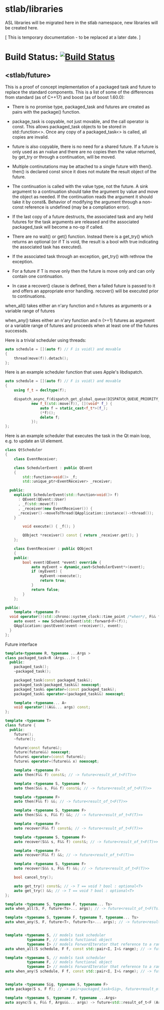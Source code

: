 # stlab/libraries

ASL libraries will be migrated here in the stlab namespace, new libraries will be created here.

[ This is temporary documentation - to be replaced at a later date. ]

# Build Status: [![Build Status](https://travis-ci.org/FelixPetriconi/libraries.svg?branch=UnitTests)](https://travis-ci.org/FelixPetriconi/libraries)

## <stlab/future>

This is a proof of concept implementation of a packaged task and future to replace the standard components. This is a list of some of the differences from standard (as of C++17) and boost (as of boost 1.60.0):

- There is no promise type, packaged_task and futures are created as pairs with the package() function.

- package_task is copyable, not just movable, and the call operator is const. This allows packaged_task objects to be stored in std::function<>. Once any copy of a packaged_task<> is called, all copies are invalid.

- future is also copyable, there is no need for a shared future. If a future is only used as an rvalue and there are no copies then the value returned, by get_try or through a continuation, will be moved.

- Multiple continutations may be attached to a single future with then(). then() is declared const since it does not mutate the result object of the future.

- The continuation is called with the value type, not the future. A sink argument to a continuation should take the argument by value and move the object as needed. If the continuation reads the argument it should take it by const&. Behavior of modifying the argument through a non-const reference is undefined (may be a compliation error).

- If the last copy of a future destructs, the associated task and any held futures for the task arguments are released and the associated packaged_task will become a no-op if called.

- There are no wait() or get() function. Instead there is a get_try() which returns an optional<T> (or if T is void, the result is a bool with true indicating the associated task has executed).

- If the associated task through an exception, get_try() with rethrow the exception.

- For a future<T> if T is move only then the future is move only and can only contain one continuation.

- In case a recover() clause is defined, then a failed future is passed to it and offers an appropriate error handling. recover() will be executed prior to continuations.

when_all() takes either an n'ary function and n futures as arguments or a variable range of futures

when_any() takes either an n'ary function and n (>=1) futures as argument or a variable range of futures and proceeds when at least one of the futures successds.

Here is a trivial scheduler using threads:

```c++
auto schedule = [](auto f) // F is void() and movable
{
    thread(move(f)).detach();
};
```

Here is an example scheduler function that uses Apple's libdispatch.

```c++
auto schedule = [](auto f) // F is void() and movable
{
    using f_t = decltype(f);

    dispatch_async_f(dispatch_get_global_queue(DISPATCH_QUEUE_PRIORITY_DEFAULT, 0),
            new f_t(std::move(f)), [](void* f_) {
                auto f = static_cast<f_t*>(f_);
                (*f)();
                delete f;
            });
};
```

Here is an example scheduler that executes the task in the Qt main loop, e.g. to
update an UI element.
```C++
class QtScheduler
{
    class EventReceiver;

    class SchedulerEvent : public QEvent
    {
        std::function<void()> _f;
        std::unique_ptr<EventReceiver> _receiver;

  public:
    explicit SchedulerEvent(std::function<void()> f)
      : QEvent(QEvent::User)
      , _f(std::move(f))
      , _receiver(new EventReceiver()) {
      _receiver()->moveToThread(QApplication::instance()->thread());
    }

        void execute() { _f(); }

        QObject *receiver() const { return _receiver.get(); }
    };

    class EventReceiver : public QObject
    {
    public:
        bool event(QEvent *event) override {
            auto myEvent = dynamic_cast<SchedulerEvent*>(event);
            if (myEvent) {
                myEvent->execute();
                return true;
            }
            return false;
        }
    };

public:
    template <typename F>
  void operator()(std::chrono::system_clock::time_point /*when*/, F&& f) {
    auto event = new SchedulerEvent(std::forward<F>(f));
    QApplication::postEvent(event->receiver(), event);
  }
};

```
Future interface
```c++
template<typename R, typename ...Args >
class packaged_task<R (Args...)> {
  public:
    packaged_task();
    ~packaged_task();

    packaged_task(const packaged_task&);
    packaged_task(packaged_task&&) noexcept;
    packaged_task& operator=(const packaged_task&);
    packaged_task& operator=(packaged_task&&) noexcept;

    template <typename... A>
    void operator()(A&&... args) const;
};

template <typename T>
class future {
  public:
    future();
    ~future();

    future(const future&);
    future(future&&) noexcept;
    future& operator=(const future&);
    future& operator=(future&& x) noexcept;

    template <typename F>
    auto then(F&& f) const&; // -> future<result_of_t<F(T)>>

    template <typename S, typename F>
    auto then(S&& s, F&& f) const&; // -> future<result_of_t<F(T)>>

    template <typename F>
    auto then(F&& f) &&; // -> future<result_of_t<F(T)>>

    template <typename S, typename F>
    auto then(S&& s, F&& f) &&; // -> future<result_of_t<F(T)>>

    template <typename F>
    auto recover(F&& f) const&; // -> future<result_of_t<F(T)>>

    template <typename S, typename F>
    auto recover(S&& s, F&& f) const&; // -> future<result_of_t<F(T)>>

    template <typename F>
    auto recover(F&& f) &&; // -> future<result_of_t<F(T)>>

    template <typename S, typename F>
    auto recover(S&& s, F&& f) &&; // -> future<result_of_t<F(T)>>

    bool cancel_try();

    auto get_try() const&; // -> T == void ? bool : optional<T>
    auto get_try() &&; // -> T == void ? bool : optional<T>
};

template <typename S, typename F, typename... Ts>
auto when_all(S, F, future<Ts>... args); // -> future<result_of_t<F(Ts...)>>

template <typename S, typename F, typename T, typename... Ts>
auto when_any(S, F, future<T>, future<Ts>... args); // -> future<result_of_t<F(T,size_t)>>


template <typename S, // models task scheduler
          typename F, // models functional object
          typename I> // models ForwardIterator that reference to a range of futures of the same type
auto when_all(S schedule, F f, const std::pair<I, I>& range); // -> future<result_of_t<F(const std::vector<typename std::iterator_traits<I>::value_type::result_type>)>>

template <typename S, // models task scheduler
          typename F, // models functional object
          typename I> // models ForwardIterator that reference to a range of futures of the same type
auto when_any(S schedule, F f, const std::pair<I, I>& range); // -> future<result_of_t<F(typename std::iterator_traits<I>::value_type::result_type, size_t)>>


template <typename Sig, typename S, typename F>
auto package(S s, F f); // -> pair<packaged_task<Sig>, future<result_of_t<Sig>>>;

template <typename S, typename F, typename ...Args>
auto async(S s, F&& f, Args&&... args) -> future<std::result_of_t<F (Args...)>>
```

